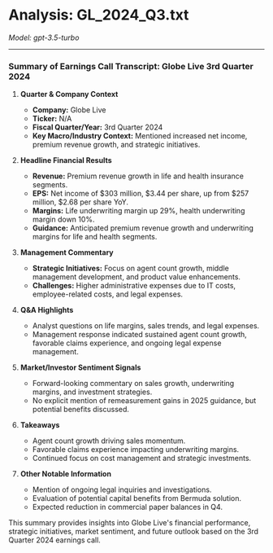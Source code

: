 # Analysis: GL_2024_Q3.txt

*Model: gpt-3.5-turbo*

---

### Summary of Earnings Call Transcript: Globe Live 3rd Quarter 2024

1. **Quarter & Company Context**
   - **Company:** Globe Live
   - **Ticker:** N/A
   - **Fiscal Quarter/Year:** 3rd Quarter 2024
   - **Key Macro/Industry Context:** Mentioned increased net income, premium revenue growth, and strategic initiatives.

2. **Headline Financial Results**
   - **Revenue:** Premium revenue growth in life and health insurance segments.
   - **EPS:** Net income of $303 million, $3.44 per share, up from $257 million, $2.68 per share YoY.
   - **Margins:** Life underwriting margin up 29%, health underwriting margin down 10%.
   - **Guidance:** Anticipated premium revenue growth and underwriting margins for life and health segments.

3. **Management Commentary**
   - **Strategic Initiatives:** Focus on agent count growth, middle management development, and product value enhancements.
   - **Challenges:** Higher administrative expenses due to IT costs, employee-related costs, and legal expenses.

4. **Q&A Highlights**
   - Analyst questions on life margins, sales trends, and legal expenses.
   - Management response indicated sustained agent count growth, favorable claims experience, and ongoing legal expense management.

5. **Market/Investor Sentiment Signals**
   - Forward-looking commentary on sales growth, underwriting margins, and investment strategies.
   - No explicit mention of remeasurement gains in 2025 guidance, but potential benefits discussed.

6. **Takeaways**
   - Agent count growth driving sales momentum.
   - Favorable claims experience impacting underwriting margins.
   - Continued focus on cost management and strategic investments.

7. **Other Notable Information**
   - Mention of ongoing legal inquiries and investigations.
   - Evaluation of potential capital benefits from Bermuda solution.
   - Expected reduction in commercial paper balances in Q4.

This summary provides insights into Globe Live's financial performance, strategic initiatives, market sentiment, and future outlook based on the 3rd Quarter 2024 earnings call.